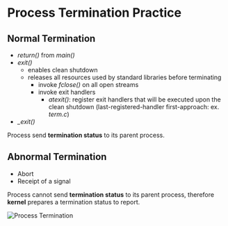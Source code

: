 # Process Termination Practice

## Normal Termination
- _return()_ from _main()_
- _exit()_
	- enables clean shutdown
	- releases all resources used by standard libraries before terminating
		- invoke _fclose()_ on all open streams
		- invoke exit handlers
			- _atexit()_: register exit handlers that will be executed upon the clean shutdown (last-registered-handler first-approach: ex. _term.c_)
- _\_exit()_  


Process send __termination status__ to its parent process.

## Abnormal Termination
- Abort
- Receipt of a signal  


Process cannot send __termination status__ to its parent process, therefore __kernel__ prepares a termination status to report.

![Process Termination](https://lh3.googleusercontent.com/proxy/SpLJFXsnl5SNS4PqF0EdLeUjBi-hSwjOLtMm5hKWz0bkXUjiZ3ehUztnT8k7e8VdZreBOEtSEbIqeIEkBOllckg2jYlIKxaZOiFAnaUIWKMOISTMfxhYFopp2Gxl_3v0qd7K_Qrp1b5YGyI87DnI7aU9KkRIiGRyqN-08L8j5RPHFZ4QfhKOH3gT9wGltNPQA01s9UVO13DWr24S0h3Bcy0U "Process Termination")
